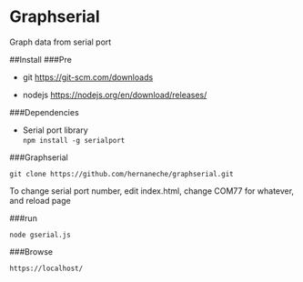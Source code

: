 # Graphserial
Graph data from serial port

##Install
###Pre

* git https://git-scm.com/downloads

* nodejs https://nodejs.org/en/download/releases/

###Dependencies

* Serial port library  
```npm install -g serialport```

###Graphserial

```git clone https://github.com/hernaneche/graphserial.git```

To change serial port number, edit index.html, change COM77 for whatever, and reload page

###run

```node gserial.js```

###Browse

```https://localhost/```


